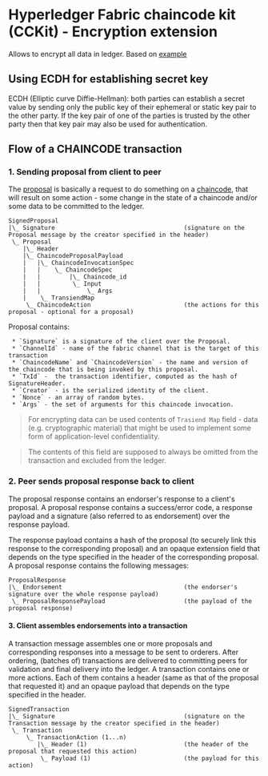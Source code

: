 # Hyperledger Fabric chaincode kit (CCKit) - Encryption extension

Allows to encrypt all data in ledger. Based on [example](https://github.com/hyperledger/fabric/tree/master/examples/chaincode/go/enccc_example)


## Using ECDH for establishing secret key 

ECDH (Elliptic curve Diffie-Hellman): both parties can establish a secret value by sending only the public key 
of their ephemeral or static key pair to the other party. If the key pair of one of the parties is trusted by the other
party then that key pair may also be used for authentication. 

 
## Flow of a CHAINCODE transaction 

### 1. Sending proposal from client to peer 

The [proposal](https://github.com/hyperledger/fabric/blob/master/protos/peer/proposal.proto)  is basically a request to 
do something on a [chaincode](https://github.com/hyperledger/fabric/blob/master/protos/peer/chaincode.proto), 
that will result on some action - some change in the state of a chaincode and/or some data to be committed to the ledger.   

```
SignedProposal
|\_ Signature                                    (signature on the Proposal message by the creator specified in the header)
 \_ Proposal
    |\_ Header                                  
    |\_ ChaincodeProposalPayload             
    |   |\_ ChaincodeInvocationSpec
    |   |    \_ ChaincodeSpec
    |   |        |\_ Chaincode_id 
    |   |         \_ Input 
    |   |             \_ Args
    |    \_ TransiendMap
     \_ ChaincodeAction                          (the actions for this proposal - optional for a proposal)
```     
    
Proposal contains:
    
     * `Signature` is a signature of the client over the Proposal.
     * `ChannelId` - name of the fabric channel that is the target of this transaction 
     * `ChaincodeName` and `ChaincodeVersion` - the name and version of the chaincode that is being invoked by this proposal.
     * `TxId` -  the transaction identifier, computed as the hash of SignatureHeader.
     * `Creator` - is the serialized identity of the client.
     * `Nonce` - an array of random bytes.
     * `Args` - the set of arguments for this chaincode invocation.
    
     
> For encrypting data can be used contents of `Trasiend Map` field - data (e.g. cryptographic material) that might be used to implement 
some form of application-level confidentiality. 

> The contents of this field are supposed to always be omitted from the transaction and
excluded from the ledger.



### 2. Peer sends proposal response back to client

The proposal response contains an endorser's response to a client's proposal. A proposal response contains a success/error code, 
a response payload and a signature (also referred to as endorsement) over the response payload.

The response payload contains a hash of the proposal (to securely link this response to the corresponding proposal) 
and an opaque extension field that depends on the type specified in the header of the corresponding proposal. A
proposal response contains the following messages:

```
ProposalResponse
|\_ Endorsement                                  (the endorser's signature over the whole response payload)
 \_ ProposalResponsePayload                      (the payload of the proposal response)
```

#### 3. Client assembles endorsements into a transaction
 
A transaction message assembles one or more proposals and corresponding responses into a message to be sent to orderers. 
After ordering, (batches of) transactions are delivered to committing peers for validation and final delivery into the ledger. 
A transaction contains one or more actions. Each of them contains a header (same as that of the proposal that requested it) 
and an opaque payload that depends on the type specified in the header.

```
SignedTransaction
|\_ Signature                                    (signature on the Transaction message by the creator specified in the header)
 \_ Transaction
     \_ TransactionAction (1...n)
        |\_ Header (1)                           (the header of the proposal that requested this action)
         \_ Payload (1)                          (the payload for this action)
```


